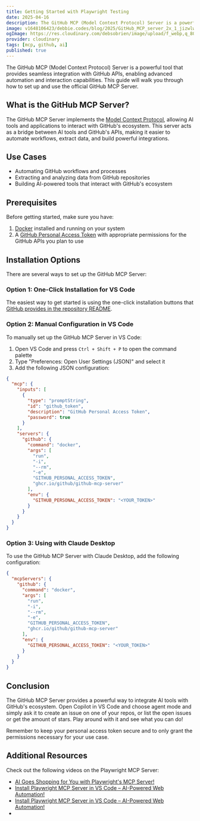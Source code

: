 ```yaml
---
title: Getting Started with Playwright Testing
date: 2025-04-16
description: The GitHub MCP (Model Context Protocol) Server is a powerful tool that provides seamless integration with GitHub APIs, enabling advanced automation and interaction capabilities. This guide will walk you through how to set up and use the official GitHub MCP Server.
image: v1648106423/debbie.codes/blog/2025/GitHub_MCP_server_2x_1_jizwlw
ogImage: https://res.cloudinary.com/debsobrien/image/upload/f_webp,q_80,c_fit,w_480/v1648106423/debbie.codes/blog/2025/GitHub_MCP_server_2x_1_jizwlw
provider: cloudinary
tags: [mcp, github, ai]
published: true
---
```


The GitHub MCP (Model Context Protocol) Server is a powerful tool that provides seamless integration with GitHub APIs, enabling advanced automation and interaction capabilities. This guide will walk you through how to set up and use the official GitHub MCP Server.

## What is the GitHub MCP Server?

The GitHub MCP Server implements the [Model Context Protocol](https://modelcontextprotocol.io/introduction), allowing AI tools and applications to interact with GitHub's ecosystem. This server acts as a bridge between AI tools and GitHub's APIs, making it easier to automate workflows, extract data, and build powerful integrations.

## Use Cases

- Automating GitHub workflows and processes
- Extracting and analyzing data from GitHub repositories
- Building AI-powered tools that interact with GitHub's ecosystem

## Prerequisites

Before getting started, make sure you have:

1. [Docker](https://www.docker.com/) installed and running on your system
2. A [GitHub Personal Access Token](https://github.com/settings/personal-access-tokens/new) with appropriate permissions for the GitHub APIs you plan to use

## Installation Options

There are several ways to set up the GitHub MCP Server:

### Option 1: One-Click Installation for VS Code

The easiest way to get started is using the one-click installation buttons that [GitHub provides in the repository README](https://github.com/github/github-mcp-server).

### Option 2: Manual Configuration in VS Code

To manually set up the GitHub MCP Server in VS Code:

1. Open VS Code and press `Ctrl + Shift + P` to open the command palette
2. Type "Preferences: Open User Settings (JSON)" and select it
3. Add the following JSON configuration:

```json
{
  "mcp": {
    "inputs": [
      {
        "type": "promptString",
        "id": "github_token",
        "description": "GitHub Personal Access Token",
        "password": true
      }
    ],
    "servers": {
      "github": {
        "command": "docker",
        "args": [
          "run",
          "-i",
          "--rm",
          "-e",
          "GITHUB_PERSONAL_ACCESS_TOKEN",
          "ghcr.io/github/github-mcp-server"
        ],
        "env": {
          "GITHUB_PERSONAL_ACCESS_TOKEN": "<YOUR_TOKEN>"
        }
      }
    }
  }
}
```

### Option 3: Using with Claude Desktop

To use the GitHub MCP Server with Claude Desktop, add the following configuration:

```json
{
  "mcpServers": {
    "github": {
      "command": "docker",
      "args": [
        "run",
        "-i",
        "--rm",
        "-e",
        "GITHUB_PERSONAL_ACCESS_TOKEN",
        "ghcr.io/github/github-mcp-server"
      ],
      "env": {
        "GITHUB_PERSONAL_ACCESS_TOKEN": "<YOUR_TOKEN>"
      }
    }
  }
}
```

## Conclusion

The GitHub MCP Server provides a powerful way to integrate AI tools with GitHub's ecosystem. Open Copilot in VS Code and choose agent mode and simply ask it to create an issue on one of your repos, or list the open issues or get the amount of stars. Play around with it and see what you can do!


Remember to keep your personal access token secure and to only grant the permissions necessary for your use case.

## Additional Resources

Check out the following videos on the Playwright MCP Server:

- [AI Goes Shopping for You with Playwright's MCP Server!](https://youtu.be/r3PzUlbfMXA?si=5g2luSzvTyppcOR2)
- [Install Playwright MCP Server in VS Code – AI-Powered Web Automation!](https://youtu.be/cifdyJkKs04?si=BcXNHQe-tRIfxdaF)
- [Install Playwright MCP Server in VS Code – AI-Powered Web Automation!](https://youtu.be/cifdyJkKs04?si=CfMk5y2hY3MFlfL6)
- 
